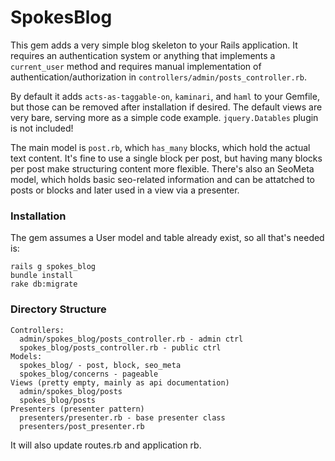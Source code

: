# SpokesBlog

This gem adds a very simple blog skeleton to your Rails application. It requires an authentication system or anything that implements a `current_user` method and requires manual implementation of authentication/authorization in `controllers/admin/posts_controller.rb`.

By default it adds `acts-as-taggable-on`, `kaminari`, and `haml` to your Gemfile, but those can be removed after installation if desired. The default views are very bare, serving more as a simple code example. `jquery.Datables` plugin is not included!

The main model is `post.rb`, which `has_many` blocks, which hold the actual text content. It's fine to use a single block per post, but having many blocks per post make structuring content more flexible. There's also an SeoMeta model, which holds basic seo-related information and can be attatched to posts or blocks and later used in a view via a presenter.

### Installation

The gem assumes a User model and table already exist, so all that's needed is:

    rails g spokes_blog
    bundle install
    rake db:migrate

### Directory Structure

    Controllers:
      admin/spokes_blog/posts_controller.rb - admin ctrl
      spokes_blog/posts_controller.rb - public ctrl
    Models:
      spokes_blog/ - post, block, seo_meta
      spokes_blog/concerns - pageable
    Views (pretty empty, mainly as api documentation)
      admin/spokes_blog/posts
      spokes_blog/posts
    Presenters (presenter pattern)
      presenters/presenter.rb - base presenter class
      presenters/post_presenter.rb

It will also update routes.rb and application rb.


